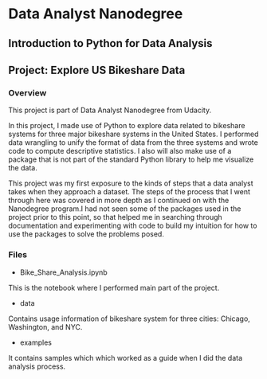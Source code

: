 # Data Analyst Nanodegree

## Introduction to Python for Data Analysis

## Project: Explore US Bikeshare Data 

### Overview

This project is part of Data Analyst Nanodegree from Udacity.

In this project, I made use of Python to explore data related to bikeshare systems for three major bikeshare systems
in the United States. I performed data wrangling to unify the format of data from the three systems and wrote code to
compute descriptive statistics. I also will also make use of a package that is not part of the standard Python library to help me visualize the data.

This project was my first exposure to the kinds of steps that a data analyst takes when they approach a dataset. The steps of the process that I went through here was covered in more depth as I continued on with the Nanodegree program.I had not seen some of the packages used in the project prior to this point, so that helped me in searching through documentation and experimenting with code to build my intuition for how to use the packages to solve the problems posed.

### Files

- Bike_Share_Analysis.ipynb

This is the notebook where I performed main part of the project.

- data

Contains usage information of bikeshare system for three cities: Chicago, Washington, and NYC.

- examples

It contains samples which which worked as a guide when I did the data analysis process.
